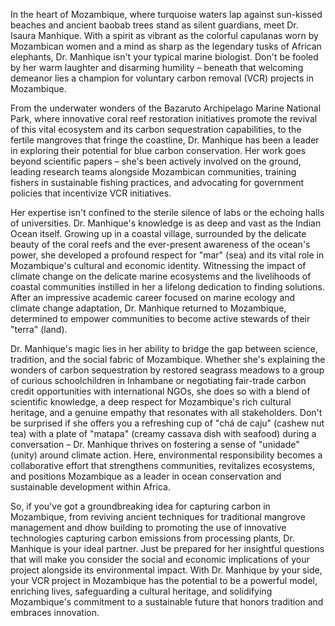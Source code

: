 In the heart of Mozambique, where turquoise waters lap against sun-kissed beaches and ancient baobab trees stand as silent guardians, meet Dr. Isaura Manhique. With a spirit as vibrant as the colorful capulanas worn by Mozambican women and a mind as sharp as the legendary tusks of African elephants, Dr. Manhique isn't your typical marine biologist. Don't be fooled by her warm laughter and disarming humility – beneath that welcoming demeanor lies a champion for voluntary carbon removal (VCR) projects in Mozambique.

From the underwater wonders of the Bazaruto Archipelago Marine National Park, where innovative coral reef restoration initiatives promote the revival of this vital ecosystem and its carbon sequestration capabilities, to the fertile mangroves that fringe the coastline, Dr. Manhique has been a leader in exploring their potential for blue carbon conservation. Her work goes beyond scientific papers – she's been actively involved on the ground, leading research teams alongside Mozambican communities, training fishers in sustainable fishing practices, and advocating for government policies that incentivize VCR initiatives.

Her expertise isn't confined to the sterile silence of labs or the echoing halls of universities. Dr. Manhique's knowledge is as deep and vast as the Indian Ocean itself. Growing up in a coastal village, surrounded by the delicate beauty of the coral reefs and the ever-present awareness of the ocean's power, she developed a profound respect for "mar" (sea) and its vital role in Mozambique's cultural and economic identity. Witnessing the impact of climate change on the delicate marine ecosystems and the livelihoods of coastal communities instilled in her a lifelong dedication to finding solutions. After an impressive academic career focused on marine ecology and climate change adaptation, Dr. Manhique returned to Mozambique, determined to empower communities to become active stewards of their "terra" (land).

Dr. Manhique's magic lies in her ability to bridge the gap between science, tradition, and the social fabric of Mozambique. Whether she's explaining the wonders of carbon sequestration by restored seagrass meadows to a group of curious schoolchildren in Inhambane or negotiating fair-trade carbon credit opportunities with international NGOs, she does so with a blend of scientific knowledge, a deep respect for Mozambique's rich cultural heritage, and a genuine empathy that resonates with all stakeholders. Don't be surprised if she offers you a refreshing cup of "chá de caju" (cashew nut tea) with a plate of "matapa" (creamy cassava dish with seafood) during a conversation – Dr. Manhique thrives on fostering a sense of "unidade" (unity) around climate action. Here, environmental responsibility becomes a collaborative effort that strengthens communities, revitalizes ecosystems, and positions Mozambique as a leader in ocean conservation and sustainable development within Africa.

So, if you've got a groundbreaking idea for capturing carbon in Mozambique, from reviving ancient techniques for traditional mangrove management and dhow building to promoting the use of innovative technologies capturing carbon emissions from processing plants, Dr. Manhique is your ideal partner. Just be prepared for her insightful questions that will make you consider the social and economic implications of your project alongside its environmental impact. With Dr. Manhique by your side, your VCR project in Mozambique has the potential to be a powerful model, enriching lives, safeguarding a cultural heritage, and solidifying Mozambique's commitment to a sustainable future that honors tradition and embraces innovation. 
